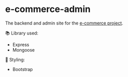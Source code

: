 # e-commerce-admin
The backend and admin site for the [e-commerce project](https://github.com/chentselee/e-commerce).

📚 Library used:
- Express
- Mongoose

🎨 Styling:
- Bootstrap
